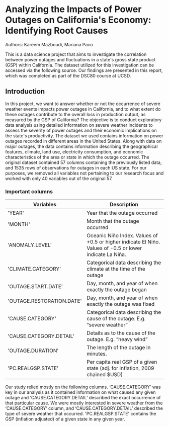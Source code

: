 # Analyzing the Impacts of Power Outages on California's Economy: Identifying Root Causes

Authors: Kareem Mazboudi, Mariana Paco

This is a data science project that aims to investigate the correlation between power outages and fluctuations in a state's gross state product (GSP) within California. The dataset utilized for this investigation can be accessed via the following source. Our findings are presented in this report, which was completed as part of the DSC80 course at UCSD.

## Introduction
In this project, we want to answer whether or not the occurrence of severe weather events impacts power outages in California, and to what extent do these outages contribute to the overall loss in production output, as measured by the GSP of California? The objective is to conduct exploratory data analysis using detailed information on severe weather incidents to assess the severity of power outages and their economic implications on the state's productivity. The dataset we used contains information on power outages recorded in different areas in the United States. Along with data on major outages, the data contains information describing the geographical features, climate, land use, electricity consumption, and economic characteristics of the area or state in which the outage occurred. The original dataset contained 57 columns containing the previously listed data, and 1535 rows of observations for outages in each US state. For our purposes, we removed all variables not pertaining to our research focus and worked with only 40 variables out of the original 57. 

### Important columns 

| Variables					|Description|
| --- 						|---|
|'YEAR' 					|Year that the outage occurred|
|'MONTH' 					|Month that the outage occurred|
|'ANOMALY.LEVEL' 			|Oceanic Niño Index. Values of +0.5 or higher indicate El Niño. Values of -0.5 or lower indicate La Niña.|
|'CLIMATE.CATEGORY' 		|Categorical data describing the climate at the time of the outage|
|'OUTAGE.START.DATE'  		|Day, month, and year of when exactly the outage began|
|'OUTAGE.RESTORATION.DATE'  |Day, month, and year of when exactly the outage was fixed|
|'CAUSE.CATEGORY' 			|Categorical data describing the cause of the outage. E.g. “severe weather”|
|'CAUSE.CATEGORY.DETAIL' 	|Details as to the cause of the outage. E.g. “heavy wind”|
|'OUTAGE.DURATION' 			|The length of the outage in minutes.|
|'PC.REALGSP.STATE' 		|Per capita real GSP of a given state (adj. for inflation, 2009 chained $USD)|

Our study relied mostly on the following columns. ‘CAUSE.CATEGORY’ was key in our analysis as it contained information on what caused any given outage and ‘CAUSE.CATEGORY.DETAIL’  described the exact occurrence of that particular cause. We were mostly interested in severe weather from the ‘CAUSE.CATEGORY’ column, and ‘CAUSE.CATEGORY.DETAIL’ described the type of severe weather that occurred. 'PC.REALGSP.STATE' contains the GSP (inflation adjusted) of a given state in any given year.
